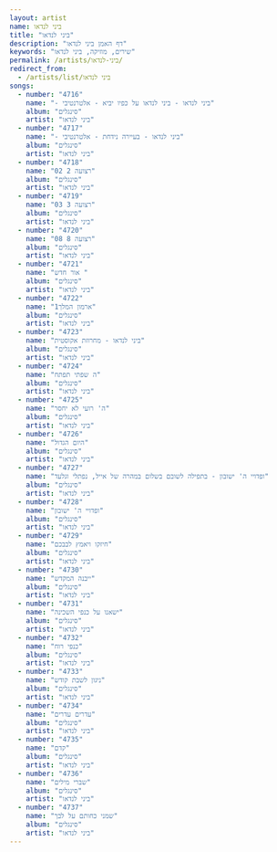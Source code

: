 ```yaml
---
layout: artist
name: ביני לנדאו
title: "ביני לנדאו"
description: "דף האמן ביני לנדאו"
keywords: "שירים, מוזיקה, ביני לנדאו"
permalink: /artists/ביני-לנדאו/
redirect_from:
  - /artists/list/ביני לנדאו
songs:
  - number: "4716"
    name: "- ביני לנדאו - ביני לנדאו על כפיו יביא - אלטרנטיבי"
    album: "סינגלים"
    artist: "ביני לנדאו"
  - number: "4717"
    name: "- ביני לנדאו - בעיירה נידחת - אלטרנטיבי"
    album: "סינגלים"
    artist: "ביני לנדאו"
  - number: "4718"
    name: "02 רצועה 2"
    album: "סינגלים"
    artist: "ביני לנדאו"
  - number: "4719"
    name: "03 רצועה 3"
    album: "סינגלים"
    artist: "ביני לנדאו"
  - number: "4720"
    name: "08 רצועה 8"
    album: "סינגלים"
    artist: "ביני לנדאו"
  - number: "4721"
    name: "אור חדש "
    album: "סינגלים"
    artist: "ביני לנדאו"
  - number: "4722"
    name: "ארמון המלך1"
    album: "סינגלים"
    artist: "ביני לנדאו"
  - number: "4723"
    name: "ביני לנדאו - מחרוזת אקוסטית"
    album: "סינגלים"
    artist: "ביני לנדאו"
  - number: "4724"
    name: "ה שפתי תפתח"
    album: "סינגלים"
    artist: "ביני לנדאו"
  - number: "4725"
    name: "ה' רועי לא יחסר"
    album: "סינגלים"
    artist: "ביני לנדאו"
  - number: "4726"
    name: "היום הגדול"
    album: "סינגלים"
    artist: "ביני לנדאו"
  - number: "4727"
    name: "ופדויי ה' ישובון - בתפילה לשובם בשלום במהרה של אייל, נפתלי וגלעד"
    album: "סינגלים"
    artist: "ביני לנדאו"
  - number: "4728"
    name: "ופדויי ה' ישובון"
    album: "סינגלים"
    artist: "ביני לנדאו"
  - number: "4729"
    name: "חיזקו ויאמץ לבבכם"
    album: "סינגלים"
    artist: "ביני לנדאו"
  - number: "4730"
    name: "ייבנה המקדש"
    album: "סינגלים"
    artist: "ביני לנדאו"
  - number: "4731"
    name: "ישאנו על כנפי השכינה"
    album: "סינגלים"
    artist: "ביני לנדאו"
  - number: "4732"
    name: "כנפי רוח"
    album: "סינגלים"
    artist: "ביני לנדאו"
  - number: "4733"
    name: "ניגון לשבת קודש"
    album: "סינגלים"
    artist: "ביני לנדאו"
  - number: "4734"
    name: "עדרים עדרים"
    album: "סינגלים"
    artist: "ביני לנדאו"
  - number: "4735"
    name: "קדם"
    album: "סינגלים"
    artist: "ביני לנדאו"
  - number: "4736"
    name: "שברי מילים"
    album: "סינגלים"
    artist: "ביני לנדאו"
  - number: "4737"
    name: "שמני כחותם על לבך"
    album: "סינגלים"
    artist: "ביני לנדאו"
---
```

